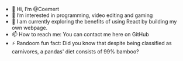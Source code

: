 - 👋 Hi, I’m @Coemert
- 👀 I’m interested in programming, video editing and gaming
- 🌱 I am currently exploring the benefits of using React by building my own webpage.
- 📫 How to reach me: You can contact me here on GitHub
- ⚡ Randoom fun fact: Did you know that despite being classified as carnivores, a pandas' diet consists of 99% bamboo?

<!---
Coemert/Coemert is a ✨ special ✨ repository because its `README.md` (this file) appears on your GitHub profile.
You can click the Preview link to take a look at your changes.
--->
